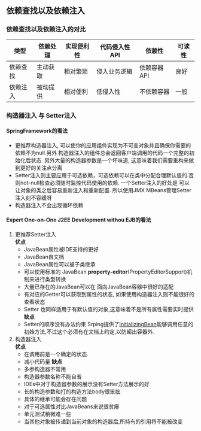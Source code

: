 ## **依赖查找以及依赖注入**
### **依赖查找以及依赖注入的对比**
|类型|依赖处理|实现便利性|代码侵入性 API|依赖性|可读性|
|---|---|---|---|---|---|
|依赖查找|主动获取|相对繁琐|侵入业务逻辑|依赖容器API|良好|
|依赖注入| 被动提供| 相对便利| 低侵入性| 不依赖容器| 一般|

### **构造器注入 与 Setter注入**
#### **SpringFramework的看法**
* 更推荐构造器注入, 可以使你的应用组件实现为不可变对象并且确保你需要的依赖不为null.另外 构造器注入的组件总会返回客户端调用的代码一个完整的初始化后状态. 另外大量的构造器参数是一个坏味道, 这意味着我们需要重构来做到更好的关注点分离
* Setter注入则主要应用于可选依赖，可选依赖可以在类中分配合理默认值的.否则not-null检查必须随时监控代码使用的依赖. 一个Setter注入的好处是 可以让对象的类之后容易重新注入和重新配置. 所以使用JMX MBeans管理Setter 注入刻不容缓呀
* 构造器注入不会出现循环依赖
#### **Expert One-on-One J2EE Development withou EJB**的看法
1. 更推荐Setter注入  
**优点**
   * JavaBean属性被IDE支持的更好
   * JavaBean自文档
   * JavaBean属性可以被子类继承
   * 可以使用标准的 JavaBean **property-editor**(PropertyEditorSupport)机制来进行类型转换
   * 大量已存在的JavaBean可以在 面向JavaBean容器中很好的适配
   * 有对应的Getter可以获取到属性的状态, 如果使用构造器注入则不能很好的查看状态
   * Setter 也同样适用于有默认值的对象,这意味着不是所有属性需要实时提供  
**缺点**
   * Setter的顺序没有办法约束  Srping提供了[InitializingBean](https://github.com/spring-projects/spring-framework/blob/main/spring-beans/src/main/java/org/springframework/beans/factory/InitializingBean.java)能够调用任意的初始方法,不过这个必须有在文档上约定,以防超出容器外.  
1. 构造器注入  
**优点**    
    * 在调用前是一个确定的状态. 
    * 减小代码量
**缺点**    
    * 多参构造器不常用
    * 构造器参数名称不能自省
    * IDEs中对于构造器参数的展示没有Setter方法展示的好
    * 长的构造参数和打的构造方法body很笨拙
    * 具体的继承可能会存在问题
    * 对于可选属性对比JavaBeans来说很贫瘠
    * 单元测试稍微难一些
    * 当其他对象被传递到当前对象的构造器后,所持有的引用将不能被改变